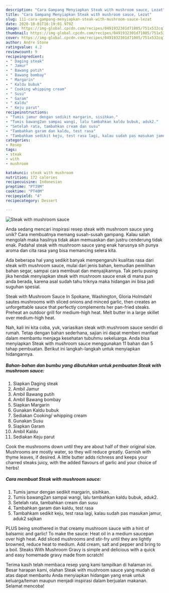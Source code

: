 ```yaml
---
description: "Cara Gampang Menyiapkan Steak with mushroom sauce, Lezat"
title: "Cara Gampang Menyiapkan Steak with mushroom sauce, Lezat"
slug: 111-cara-gampang-menyiapkan-steak-with-mushroom-sauce-lezat
date: 2020-10-01T16:19:01.979Z
image: https://img-global.cpcdn.com/recipes/0491932301d71005/751x532cq70/steak-with-mushroom-sauce-foto-resep-utama.jpg
thumbnail: https://img-global.cpcdn.com/recipes/0491932301d71005/751x532cq70/steak-with-mushroom-sauce-foto-resep-utama.jpg
cover: https://img-global.cpcdn.com/recipes/0491932301d71005/751x532cq70/steak-with-mushroom-sauce-foto-resep-utama.jpg
author: Andre Stone
ratingvalue: 4.2
reviewcount: 9
recipeingredient:
- " Daging steak"
- " Jamur"
- " Bawang putih"
- " Bawang bombay"
- " Margarin"
- " Kaldu bubuk"
- " Cooking whipping cream"
- " Susu"
- " Garam"
- " Kaldu"
- " Keju parut"
recipeinstructions:
- "Tumis jamur dengan sedikit margarin, sisihkan."
- "Tumis bawang2an sampai wangi, lalu tambahkan kaldu bubuk, aduk2."
- "Setelah rata, tambahkan cream dan susu"
- "Tambahkan garam dan kaldu, test rasa"
- "Tambahkam sedikit keju, test rasa lagi, kalau sudah pas masukan jamur, aduk2 sajikan"
categories:
- Resep
tags:
- steak
- with
- mushroom

katakunci: steak with mushroom 
nutrition: 172 calories
recipecuisine: Indonesian
preptime: "PT39M"
cooktime: "PT40M"
recipeyield: "4"
recipecategory: Dessert

---
```



![Steak with mushroom sauce](https://img-global.cpcdn.com/recipes/0491932301d71005/751x532cq70/steak-with-mushroom-sauce-foto-resep-utama.jpg)

Anda sedang mencari inspirasi resep steak with mushroom sauce yang unik? Cara membuatnya memang susah-susah gampang. Kalau salah mengolah maka hasilnya tidak akan memuaskan dan justru cenderung tidak enak. Padahal steak with mushroom sauce yang enak harusnya sih punya aroma dan cita rasa yang bisa memancing selera kita.

Ada beberapa hal yang sedikit banyak mempengaruhi kualitas rasa dari steak with mushroom sauce, mulai dari jenis bahan, kemudian pemilihan bahan segar, sampai cara membuat dan menyajikannya. Tak perlu pusing jika hendak menyiapkan steak with mushroom sauce enak di mana pun anda berada, karena asal sudah tahu triknya maka hidangan ini bisa jadi suguhan spesial.

Steak with Mushroom Sauce In Spokane, Washington, Gloria Holmdahl sautes mushrooms with sliced onions and minced garlic, then creates an unforgettable sauce that perfectly complements her pan-fried steaks. Preheat an outdoor grill for medium-high heat. Melt butter in a large skillet over medium-high heat.


Nah, kali ini kita coba, yuk, variasikan steak with mushroom sauce sendiri di rumah. Tetap dengan bahan sederhana, sajian ini dapat memberi manfaat dalam membantu menjaga kesehatan tubuhmu sekeluarga. Anda bisa menyiapkan Steak with mushroom sauce menggunakan 11 bahan dan 5 tahap pembuatan. Berikut ini langkah-langkah untuk menyiapkan hidangannya.

<!--inarticleads1-->

##### Bahan-bahan dan bumbu yang dibutuhkan untuk pembuatan Steak with mushroom sauce:

1. Siapkan  Daging steak
1. Ambil  Jamur
1. Ambil  Bawang putih
1. Ambil  Bawang bombay
1. Siapkan  Margarin
1. Gunakan  Kaldu bubuk
1. Sediakan  Cooking/ whipping cream
1. Gunakan  Susu
1. Siapkan  Garam
1. Ambil  Kaldu
1. Sediakan  Keju parut


Cook the mushrooms down until they are about half of their original size. Mushrooms are mostly water, so they will reduce greatly. Garnish with thyme leaves, if desired. A little butter adds richness and keeps your charred steaks juicy, with the added flavours of garlic and your choice of herbs! 

<!--inarticleads2-->

##### Cara membuat Steak with mushroom sauce:

1. Tumis jamur dengan sedikit margarin, sisihkan.
1. Tumis bawang2an sampai wangi, lalu tambahkan kaldu bubuk, aduk2.
1. Setelah rata, tambahkan cream dan susu
1. Tambahkan garam dan kaldu, test rasa
1. Tambahkam sedikit keju, test rasa lagi, kalau sudah pas masukan jamur, aduk2 sajikan


PLUS being smothered in that creamy mushroom sauce with a hint of balsamic and garlic! To make the sauce: Heat oil in a medium saucepan over high heat. Add sliced mushrooms and stir-fry until they are lightly browned, reduce heat to medium. Add cream, salt and pepper and bring to a boil. Steaks With Mushroom Gravy is simple and delicious with a quick and easy homemade gravy made from scratch! 

Terima kasih telah membaca resep yang kami tampilkan di halaman ini. Besar harapan kami, olahan Steak with mushroom sauce yang mudah di atas dapat membantu Anda menyiapkan hidangan yang enak untuk keluarga/teman maupun menjadi inspirasi dalam berjualan makanan. Selamat mencoba!
